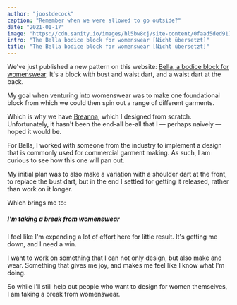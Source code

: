```yaml
---
author: "joostdecock"
caption: "Remember when we were allowed to go outside?"
date: "2021-01-17"
image: "https://cdn.sanity.io/images/hl5bw8cj/site-content/0faad5ded9176b4cf9e58cf5b05a939ba7670363-1920x1272.jpg"
intro: "The Bella bodice block for womenswear [Nicht übersetzt]"
title: "The Bella bodice block for womenswear [Nicht übersetzt]"
---
```



We've just published a new pattern on this website: [Bella, a bodice block for womenswear](/designs/bella/).
It's a block with bust and waist dart, and a waist dart at the back.

My goal when venturing into womenswear was to make one foundational block from which 
we could then spin out a range of different garments.

Which is why we have [Breanna](/designs/breanna/), which I designed from scratch.
Unfortunately, it hasn't been the end-all be-all that I — perhaps naively — hoped it would be.

For Bella, I worked with someone from the industry to implement a design that is commonly
used for commercial garment making. As such, I am curious to see how this one will pan out.

My initial plan was to also make a variation with a shoulder dart at the front, to replace the bust dart,
but in the end I settled for getting it released, rather than work on it longer.

Which brings me to:

##### I'm taking a break from womenswear

I feel like I'm expending a lot of effort here for little result.
It's getting me down, and I need a win.

I want to work on something that I can not only design, but also make and wear.
Something that gives me joy, and makes me feel like I know what I'm doing.

So while I'll still help out people who want to design for women themselves,
I am taking a break from womenswear. 


